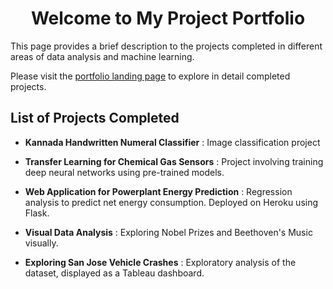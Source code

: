 <h1 align="center">Welcome to My Project Portfolio</h1>
<p>
</p>


This page provides a brief description to the projects completed in different areas of data analysis and machine learning.

 Please visit the [portfolio landing page](https://lav30.github.io/Projects/) to explore in detail completed projects. 
 
 ## List of Projects Completed 
 
 - **Kannada Handwritten Numeral Classifier** : Image classification project

 - **Transfer Learning for Chemical Gas Sensors** : Project involving training deep neural networks using pre-trained models.

 - **Web Application for Powerplant Energy Prediction** : Regression analysis to predict net energy consumption. Deployed on Heroku using Flask.

 - **Visual Data Analysis** : Exploring Nobel Prizes and Beethoven's Music visually. 

 - **Exploring San Jose Vehicle Crashes** : Exploratory analysis of the dataset, displayed as a Tableau dashboard.

